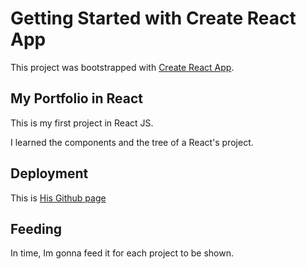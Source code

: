 # Getting Started with Create React App

This project was bootstrapped with [Create React App](https://github.com/facebook/create-react-app).

## My Portfolio in React

This is my first project in React JS.

I learned the components and the tree of a React's project.

## Deployment

This is [His Github page](https://patgit-design.github.io/portfolio-REACTjs/)

## Feeding

In time, Im gonna feed it for each project to be shown.
